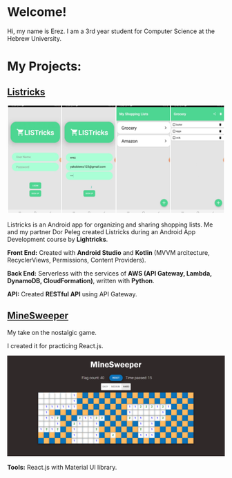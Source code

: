 # Welcome!

Hi, my name is Erez.
I am a 3rd year student for Computer Science at the Hebrew University.


# My Projects:


## [Listricks](https://github.com/erez-yakoby/Listricks.git)
![alt text](https://github.com/erez-yakoby/Listricks/blob/main/screenShots/collage.jpg?raw=true)

Listricks is an Android app for organizing and sharing shopping lists.
Me and my partner Dor Peleg created Listricks during an Android App Development course by **Lightricks**.

**Front End:** Created with **Android Studio** and **Kotlin** (MVVM arcitecture, RecyclerViews, Permissions, Content Providers). 

**Back End:** Serverless with the services of **AWS (API Gateway, Lambda, DynamoDB, CloudFormation)**, written with **Python**. 

**API:** Created **RESTful API** using API Gateway.

## [MineSweeper](https://github.com/erez-yakoby/MineSweeper.git)

My take on the nostalgic game.

I created it for practicing React.js.

![alt text](https://github.com/erez-yakoby/MineSweeper/blob/main/screenShots/game.png?raw=true)


**Tools:** React.js with Material UI library.
